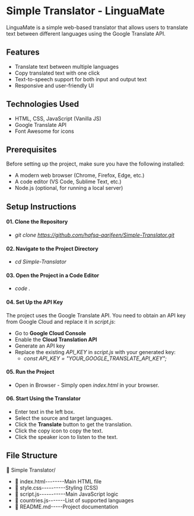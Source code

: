 # Simple Translator - LinguaMate
LinguaMate is a simple web-based translator that allows users to translate text between different languages using the Google Translate API.

## Features
* Translate text between multiple languages
* Copy translated text with one click
* Text-to-speech support for both input and output text
* Responsive and user-friendly UI

## Technologies Used
* HTML, CSS, JavaScript (Vanilla JS)
* Google Translate API
* Font Awesome for icons

## Prerequisites
Before setting up the project, make sure you have the following installed:
* A modern web browser (Chrome, Firefox, Edge, etc.)
* A code editor (VS Code, Sublime Text, etc.)
* Node.js (optional, for running a local server)

## Setup Instructions
#### 01. Clone the Repository
* _git clone https://github.com/hafsa-aarifeen/Simple-Translator.git_

#### 02. Navigate to the Project Directory
* _cd Simple-Translator_

#### 03. Open the Project in a Code Editor
* _code ._

#### 04. Set Up the API Key
The project uses the Google Translate API. You need to obtain an API key from Google Cloud and replace it in _script.js_:
* Go to **Google Cloud Console**
* Enable the **Cloud Translation API**
* Generate an API key
* Replace the existing _API_KEY_ in _script.js_ with your generated key:
   * _const API_KEY = "YOUR_GOOGLE_TRANSLATE_API_KEY";_

#### 05. Run the Project
* Open in Browser - Simply open _index.html_ in your browser.

#### 06. Start Using the Translator
* Enter text in the left box.
* Select the source and target languages.
* Click the **Translate** button to get the translation.
* Click the copy icon to copy the text.
* Click the speaker icon to listen to the text.

## File Structure
📂 Simple Translator/
* 📄 index.html--------Main HTML file
* 📄 style.css----------Styling (CSS)
* 📄 script.js-----------Main JavaScript logic
* 📄 countries.js-------List of supported languages
* 📄 README.md-----Project documentation
